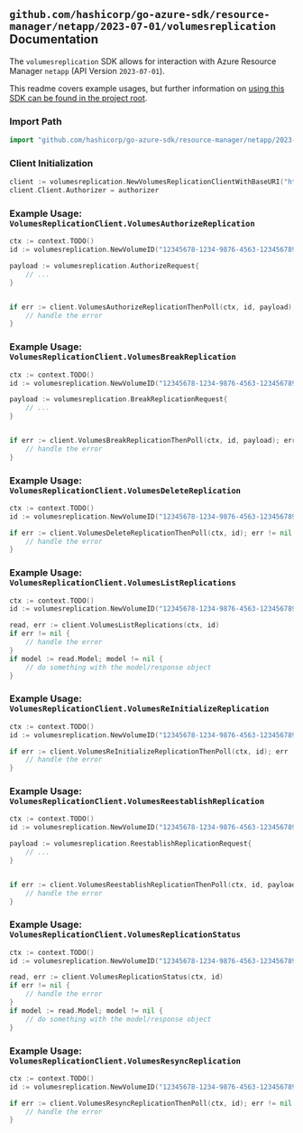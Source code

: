
## `github.com/hashicorp/go-azure-sdk/resource-manager/netapp/2023-07-01/volumesreplication` Documentation

The `volumesreplication` SDK allows for interaction with Azure Resource Manager `netapp` (API Version `2023-07-01`).

This readme covers example usages, but further information on [using this SDK can be found in the project root](https://github.com/hashicorp/go-azure-sdk/tree/main/docs).

### Import Path

```go
import "github.com/hashicorp/go-azure-sdk/resource-manager/netapp/2023-07-01/volumesreplication"
```


### Client Initialization

```go
client := volumesreplication.NewVolumesReplicationClientWithBaseURI("https://management.azure.com")
client.Client.Authorizer = authorizer
```


### Example Usage: `VolumesReplicationClient.VolumesAuthorizeReplication`

```go
ctx := context.TODO()
id := volumesreplication.NewVolumeID("12345678-1234-9876-4563-123456789012", "example-resource-group", "netAppAccountValue", "capacityPoolValue", "volumeValue")

payload := volumesreplication.AuthorizeRequest{
	// ...
}


if err := client.VolumesAuthorizeReplicationThenPoll(ctx, id, payload); err != nil {
	// handle the error
}
```


### Example Usage: `VolumesReplicationClient.VolumesBreakReplication`

```go
ctx := context.TODO()
id := volumesreplication.NewVolumeID("12345678-1234-9876-4563-123456789012", "example-resource-group", "netAppAccountValue", "capacityPoolValue", "volumeValue")

payload := volumesreplication.BreakReplicationRequest{
	// ...
}


if err := client.VolumesBreakReplicationThenPoll(ctx, id, payload); err != nil {
	// handle the error
}
```


### Example Usage: `VolumesReplicationClient.VolumesDeleteReplication`

```go
ctx := context.TODO()
id := volumesreplication.NewVolumeID("12345678-1234-9876-4563-123456789012", "example-resource-group", "netAppAccountValue", "capacityPoolValue", "volumeValue")

if err := client.VolumesDeleteReplicationThenPoll(ctx, id); err != nil {
	// handle the error
}
```


### Example Usage: `VolumesReplicationClient.VolumesListReplications`

```go
ctx := context.TODO()
id := volumesreplication.NewVolumeID("12345678-1234-9876-4563-123456789012", "example-resource-group", "netAppAccountValue", "capacityPoolValue", "volumeValue")

read, err := client.VolumesListReplications(ctx, id)
if err != nil {
	// handle the error
}
if model := read.Model; model != nil {
	// do something with the model/response object
}
```


### Example Usage: `VolumesReplicationClient.VolumesReInitializeReplication`

```go
ctx := context.TODO()
id := volumesreplication.NewVolumeID("12345678-1234-9876-4563-123456789012", "example-resource-group", "netAppAccountValue", "capacityPoolValue", "volumeValue")

if err := client.VolumesReInitializeReplicationThenPoll(ctx, id); err != nil {
	// handle the error
}
```


### Example Usage: `VolumesReplicationClient.VolumesReestablishReplication`

```go
ctx := context.TODO()
id := volumesreplication.NewVolumeID("12345678-1234-9876-4563-123456789012", "example-resource-group", "netAppAccountValue", "capacityPoolValue", "volumeValue")

payload := volumesreplication.ReestablishReplicationRequest{
	// ...
}


if err := client.VolumesReestablishReplicationThenPoll(ctx, id, payload); err != nil {
	// handle the error
}
```


### Example Usage: `VolumesReplicationClient.VolumesReplicationStatus`

```go
ctx := context.TODO()
id := volumesreplication.NewVolumeID("12345678-1234-9876-4563-123456789012", "example-resource-group", "netAppAccountValue", "capacityPoolValue", "volumeValue")

read, err := client.VolumesReplicationStatus(ctx, id)
if err != nil {
	// handle the error
}
if model := read.Model; model != nil {
	// do something with the model/response object
}
```


### Example Usage: `VolumesReplicationClient.VolumesResyncReplication`

```go
ctx := context.TODO()
id := volumesreplication.NewVolumeID("12345678-1234-9876-4563-123456789012", "example-resource-group", "netAppAccountValue", "capacityPoolValue", "volumeValue")

if err := client.VolumesResyncReplicationThenPoll(ctx, id); err != nil {
	// handle the error
}
```
